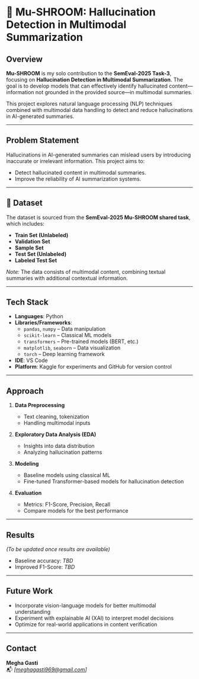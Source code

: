 # 🍄 Mu-SHROOM: Hallucination Detection in Multimodal Summarization

##  Overview
**Mu-SHROOM** is my solo contribution to the **SemEval-2025 Task-3**, focusing on **Hallucination Detection in Multimodal Summarization**. The goal is to develop models that can effectively identify hallucinated content—information not grounded in the provided source—in multimodal summaries.

This project explores natural language processing (NLP) techniques combined with multimodal data handling to detect and reduce hallucinations in AI-generated summaries.

---

##  Problem Statement
Hallucinations in AI-generated summaries can mislead users by introducing inaccurate or irrelevant information. This project aims to:
- Detect hallucinated content in multimodal summaries.
- Improve the reliability of AI summarization systems.

---

## 📁 Dataset
The dataset is sourced from the **SemEval-2025 Mu-SHROOM shared task**, which includes:
- **Train Set (Unlabeled)**  
- **Validation Set**  
- **Sample Set**  
- **Test Set (Unlabeled)**  
- **Labeled Test Set**  

*Note:* The data consists of multimodal content, combining textual summaries with additional contextual information.

---

##  Tech Stack
- **Languages**: Python  
- **Libraries/Frameworks**:  
  - `pandas`, `numpy` – Data manipulation  
  - `scikit-learn` – Classical ML models  
  - `transformers` – Pre-trained models (BERT, etc.)  
  - `matplotlib`, `seaborn` – Data visualization  
  - `torch` – Deep learning framework  
- **IDE**: VS Code  
- **Platform**: Kaggle for experiments and GitHub for version control  

---

##  Approach
1. **Data Preprocessing**  
   - Text cleaning, tokenization  
   - Handling multimodal inputs  

2. **Exploratory Data Analysis (EDA)**  
   - Insights into data distribution  
   - Analyzing hallucination patterns  

3. **Modeling**  
   - Baseline models using classical ML  
   - Fine-tuned Transformer-based models for hallucination detection  

4. **Evaluation**  
   - Metrics: F1-Score, Precision, Recall  
   - Compare models for the best performance  

---

##  Results
*(To be updated once results are available)*  
- Baseline accuracy: *TBD*  
- Improved F1-Score: *TBD*  

---

## Future Work
- Incorporate vision-language models for better multimodal understanding  
- Experiment with explainable AI (XAI) to interpret model decisions  
- Optimize for real-world applications in content verification  

---


##  Contact
**Megha Gasti**  
📬 *[meghagasti969@gmail.com]*  
 
